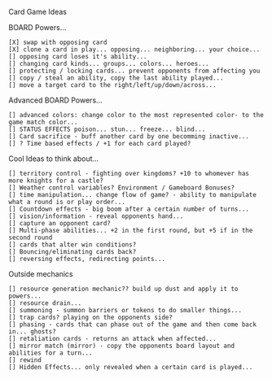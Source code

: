 Card Game Ideas


BOARD Powers... 

    [X] swap with opposing card
    [X] clone a card in play... opposing... neighboring... your choice... 
    [] opposing card loses it's ability...
    [] changing card kinds... groups... colors... heroes... 
    [] protecting / locking cards... prevent opponents from affecting you
    [] copy / steal an ability, copy the last ability played...
    [] move a target card to the right/left/up/down/across...

Advanced BOARD Powers...

    [] advanced colors: change color to the most represented color- to the game match color...
    [] STATUS EFFECTS poison... stun... freeze... blind... 
    [] Card sacrifice - buff another card by one becomming inactive...
    [] ? Time based effects / +1 for each card played?

Cool Ideas to think about...

    [] territory control - fighting over kingdoms? +10 to whomever has more knights for a castle?
    [] Weather control variables? Environment / Gameboard Bonuses? 
    [] time manipulation... change flow of game? - ability to manipulate what a round is or play order...
    [] Countdown effects - big boom after a certain number of turns...
    [] vision/information - reveal opponents hand... 
    [] capture an opponent card? 
    [] Multi-phase abilities... +2 in the first round, but +5 if in the second round
    [] cards that alter win conditions? 
    [] Bouncing/eliminating cards back?
    [] reversing effects, redirecting points...
  
  
Outside mechanics

    [] resource generation mechanic?? build up dust and apply it to powers...
    [] resource drain...
    [] summoning - summon barriers or tokens to do smaller things... 
    [] trap cards? playing on the opponents side?
    [] phasing - cards that can phase out of the game and then come back in... ghosts?
    [] retaliation cards - returns an attack when affected...
    [] mirror match (mirror) - copy the opponents board layout and abilities for a turn...
    [] rewind
    [] Hidden Effects... only revealed when a certain card is played...
